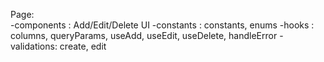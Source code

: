 Page:   
-components : Add/Edit/Delete UI
-constants : constants, enums
-hooks : columns, queryParams, useAdd, useEdit, useDelete, handleError
-validations:  create, edit
